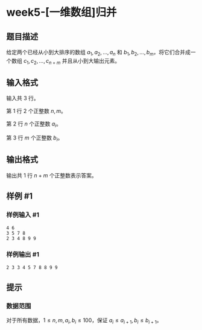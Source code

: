 # week5-[一维数组]归并

## 题目描述

给定两个已经从小到大排序的数组 $a_1,a_2,\ldots,a_n$ 和 $b_1,b_2,\ldots,b_m$，将它们合并成一个数组 $c_1,c_2,\ldots,c_{n+m}$ 并且从小到大输出元素。

## 输入格式

输入共 $3$ 行。

第 $1$ 行 $2$ 个正整数 $n,m$。

第 $2$ 行 $n$ 个正整数 $a_i$。

第 $3$ 行 $m$ 个正整数 $b_i$。

## 输出格式

输出共 $1$ 行 $n + m$ 个正整数表示答案。

## 样例 #1

### 样例输入 #1

```
4 6
3 5 7 8
2 3 4 8 9 9
```

### 样例输出 #1

```
2 3 3 4 5 7 8 8 9 9
```

## 提示

### 数据范围

对于所有数据，$1 \leq n,m,a_i,b_i\leq 100$，保证 $a_i\leq a_{i+1},b_i\leq b_{i+1}$。